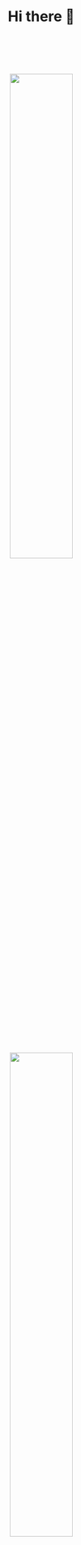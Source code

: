 <h1 align="center">
  <br>
  </br>
    <p>Hi there 👋</p>
  <br>
  </br>
  <a href="https://abhigyantrips.dev/">
  <img width="49.5%" src="https://github-readme-stats.vercel.app/api?username=kangil2&show_icons=true&theme=react&hide_border=true" />
  <img width="49.5%" src="https://github-readme-streak-stats.herokuapp.com/?user=kangil2&theme=react&hide_border=true" />
  </a>
  <a href="https://github.com/ashutosh00710/github-readme-activity-graph">
    <img src="https://activity-graph.herokuapp.com/graph?username=kangil2&theme=react-dark&bg_color=20232A&hide_border=true&line=efefea&color=9aecfd"         width=99%/>
  </a>
</h1>
  <p>
    <br>
      <div align="center">
      <img src="https://img.shields.io/badge/-HTML-c58545?style=for-the-badge&logo=html5&logoColor=c58545&labelColor=282828">
      <img src="https://img.shields.io/badge/-CSS-d1a01f?style=for-the-badge&logo=css3&logoColor=d1a01f&labelColor=282828">
      <img src="https://img.shields.io/badge/-MySQL-98b982?style=for-the-badge&logo=MySQL&logoColor=98b982&labelColor=282828">
      <img src="https://img.shields.io/badge/-Python-82b3b9?style=for-the-badge&logo=Python&logoColor=82b3b9&labelColor=282828">
      <img src="https://img.shields.io/badge/-Django-a382b9?style=for-the-badge&logo=Django&logoColor=a382b9&labelColor=282828">
      </div>
    </br>
  </p>
